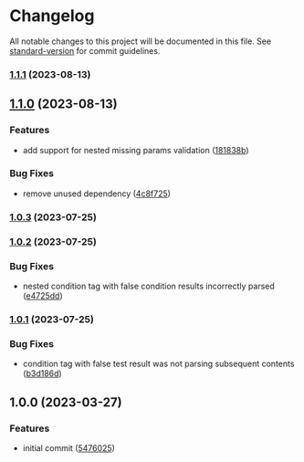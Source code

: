 # Changelog

All notable changes to this project will be documented in this file. See [standard-version](https://github.com/conventional-changelog/standard-version) for commit guidelines.

### [1.1.1](https://github.com/marcospont/js-template-parser/compare/v1.1.0...v1.1.1) (2023-08-13)

## [1.1.0](https://github.com/marcospont/js-template-parser/compare/v1.0.3...v1.1.0) (2023-08-13)


### Features

* add support for nested missing params validation ([181838b](https://github.com/marcospont/js-template-parser/commit/181838b23bcf01ca72d8e36e1b19fca5a3aa3d85))


### Bug Fixes

* remove unused dependency ([4c8f725](https://github.com/marcospont/js-template-parser/commit/4c8f725f770adc8adcaf7dbb0958adbd29216ad0))

### [1.0.3](https://github.com/marcospont/js-template-parser/compare/v1.0.2...v1.0.3) (2023-07-25)

### [1.0.2](https://github.com/marcospont/js-template-parser/compare/v1.0.1...v1.0.2) (2023-07-25)


### Bug Fixes

* nested condition tag with false condition results incorrectly parsed ([e4725dd](https://github.com/marcospont/js-template-parser/commit/e4725dd2ee90343111aa1f01df3780fb1e933ae5))

### [1.0.1](https://github.com/marcospont/js-template-parser/compare/v1.0.0...v1.0.1) (2023-07-25)


### Bug Fixes

* condition tag with false test result was not parsing subsequent contents ([b3d186d](https://github.com/marcospont/js-template-parser/commit/b3d186d25e738f828a7421a56f1b19e3e74eb6fd))

## 1.0.0 (2023-03-27)


### Features

* initial commit ([5476025](https://github.com/marcospont/js-template-parser/commit/5476025f2a8374dfeef99bf6f4ba02717549d298))
